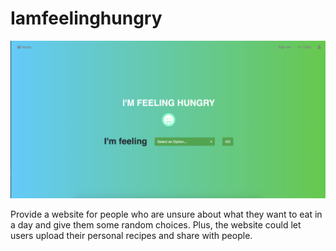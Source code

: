 # Iamfeelinghungry
![I'M FEELING HUNGRY HOME](https://github.com/Gavin-Hoang/Iamfeelinghungry/blob/master/Home.png)

Provide a website for people who are unsure about what they want to eat in a day and give them some random choices.
Plus, the website could let users upload their personal recipes and share with people. 
